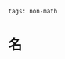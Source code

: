 ```
tags: non-math
```

# 名


<!---
About Korea:
日本国：北朝鲜，韩国（So there's a 南朝鲜）
中国：朝鲜，韩国
한국：대한민국，조선민주주의인민공화국
-->
